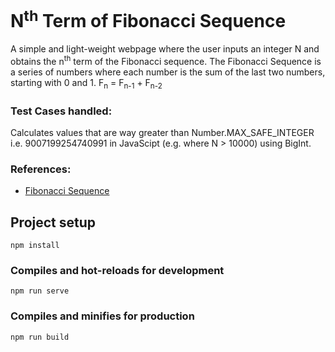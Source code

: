 # N<sup>th</sup> Term of Fibonacci Sequence

A simple and light-weight webpage where the user inputs an integer N and obtains the n<sup>th</sup> term of the Fibonacci sequence. The Fibonacci Sequence is a series of numbers where each number is the sum of the last two numbers, starting with 0 and 1. F<sub>n</sub> = F<sub>n-1</sub> + F<sub>n-2</sub>

### Test Cases handled:
Calculates values that are way greater than Number.MAX_SAFE_INTEGER i.e. 9007199254740991 in JavaScipt (e.g. where N > 10000) using BigInt.
### References:
* [Fibonacci Sequence](https://www.mathsisfun.com/numbers/fibonacci-sequence.html)

## Project setup
```
npm install
```

### Compiles and hot-reloads for development
```
npm run serve
```

### Compiles and minifies for production
```
npm run build
```